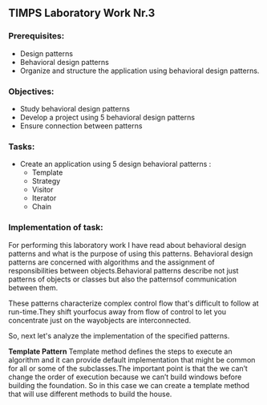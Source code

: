 ## TIMPS Laboratory Work Nr.3


### Prerequisites:
  - Design patterns
  - Behavioral design patterns
  - Organize and structure the application using behavioral design patterns.

### Objectives:
  - Study behavioral design patterns
  - Develop a project using 5 behavioral design patterns
  - Ensure connection between patterns
 
 ### Tasks: 
 -  Create an application using 5 design behavioral patterns : 
    - Template
    - Strategy
    - Visitor
    - Iterator
    - Chain 
    
 ### Implementation of task: 
 For performing this laboratory work I have read about behavioral design patterns and what is the purpose of using this patterns. Behavioral design patterns are concerned with algorithms and the assignment of responsibilities between objects.Behavioral patterns describe not just patterns of objects or classes but also the patternsof communication between them. 
 
 These patterns characterize complex control flow that's difficult to follow at run-time.They shift yourfocus away from flow of control to let you concentrate just on
the wayobjects are interconnected.

So, next let's analyze the implementation of the specified patterns.

**Template Pattern**
Template method defines the steps to execute an algorithm and it can provide default implementation that might be common for all or some of the subclasses.The important point is that the we can’t change the order of execution because we can’t build windows before building the foundation. So in this case we can create a template method that will use different methods to build the house.


